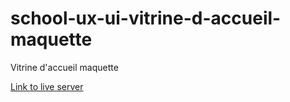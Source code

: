 # school-ux-ui-vitrine-d-accueil-maquette

Vitrine d'accueil maquette

[Link to live server](https://saddektouati.site/schl/s3-ux-ui/7-vitrine-d-accueil/maquette)
